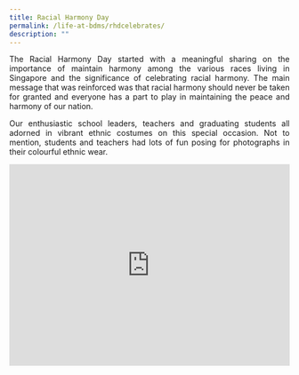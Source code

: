 ```yaml
---
title: Racial Harmony Day
permalink: /life-at-bdms/rhdcelebrates/
description: ""
---
```

<style>
.google-slides-container{ position: relative; width: 100%; padding-top: 72%; overflow: hidden; } .google-slides-container iframe{ position: absolute; top: 0; left: 0; width: 100%; height: 100%; }
</style>

<p style="text-align:justify">The Racial Harmony Day started with a meaningful sharing on the importance of maintain harmony among the various races living in Singapore and the significance of celebrating racial harmony. The main message that was reinforced was that racial
harmony should never be taken for granted and everyone has a part to play in maintaining the peace and harmony of our nation.</p>

<p style="text-align:justify">Our enthusiastic school leaders, teachers and graduating students all adorned in
vibrant ethnic costumes on this special occasion.  Not to mention, students and teachers had lots of fun posing for photographs in their colourful ethnic wear.</p>

<div class="google-slides-container">
<iframe allowfullscreen="true" height="589" width="840" frameborder="0" src="https://docs.google.com/presentation/d/e/2PACX-1vSsWXS1KuWGYTjBvbFneLNhd_LUwSyeLhQNpwngHglRIGd5BJL48_f7RP-DTCOsDqj0l9OyX9hXsnmg/embed?start=true&amp;loop=true&amp;delayms=3000"></iframe></div>